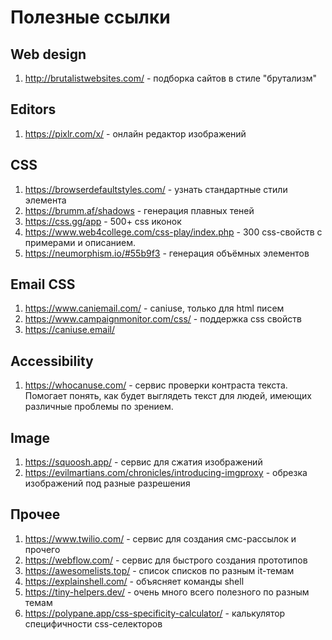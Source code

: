 # Полезные ссылки

## Web design
1. http://brutalistwebsites.com/ - подборка сайтов в стиле "брутализм"

## Editors
1. https://pixlr.com/x/ - онлайн редактор изображений

## CSS
1. https://browserdefaultstyles.com/ - узнать стандартные стили элемента
2. https://brumm.af/shadows - генерация плавных теней
3. https://css.gg/app - 500+ css иконок
4. https://www.web4college.com/css-play/index.php - 300 css-свойств с примерами и описанием.
5. https://neumorphism.io/#55b9f3 - генерация объёмных элементов


## Email CSS
1. https://www.caniemail.com/ - caniuse, только для html писем
2. https://www.campaignmonitor.com/css/ - поддержка css свойств
3. https://caniuse.email/

## Accessibility
1. https://whocanuse.com/ - сервис проверки контраста текста. Помогает понять, как будет выглядеть текст для людей, имеющих различные проблемы по зрением.

## Image
1. https://squoosh.app/ - сервис для сжатия изображений
2. https://evilmartians.com/chronicles/introducing-imgproxy - обрезка изображений под разные разрешения

## Прочее
1. https://www.twilio.com/ - сервис для создания смс-рассылок и прочего
2. https://webflow.com/ - сервис для быстрого создания прототипов
3. https://awesomelists.top/ - список списков по разным it-темам
4. https://explainshell.com/ - объясняет команды shell
5. https://tiny-helpers.dev/ - очень много всего полезного по разным темам
6. https://polypane.app/css-specificity-calculator/ - калькулятор специфичности css-селекторов

